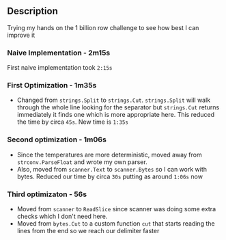 ## Description
Trying my hands on the 1 billion row challenge to see how best I can improve it

### Naive Implementation - 2m15s
First naive implementation took `2:15s`

### First Optimization - 1m35s
- Changed from `strings.Split` to `strings.Cut`.
`strings.Split` will walk through the whole line looking for the separator but `strings.Cut` returns immediately it finds one which is more appropriate here.
This reduced the time by circa `45s`. New time is `1:35s`

### Second optimization - 1m06s
- Since the temperatures are more deterministic, moved away from `strconv.ParseFloat` and wrote my own parser.
- Also, moved from `scanner.Text` to `scanner.Bytes` so I can work with bytes.
Reduced our time by circa `30s` putting as around `1:06s` now

### Third optimizaton - 56s
- Moved from `scanner` to `ReadSlice` since scanner was doing some extra checks which I don't need here.
- Moved from `bytes.Cut` to a custom function `cut` that starts reading the lines from the end so we reach our delimiter faster
